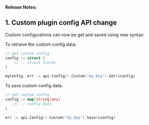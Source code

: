 **Release Notes:**

## 1. Custom plugin config API change

Custom configurations can now be get and saved using new syntax:

To retrieve the custom config data:

```go
// get custom config
config := struct {
    // .. struct fields
}

myConfig, err := api.Config().Custom("my_key").Get(&config)
```

To save custom config data:

```go
// get custom config
config := map[string]any{
    // .. config data
}

err := api.Config().Custom("my_key").Save(&config)
```
